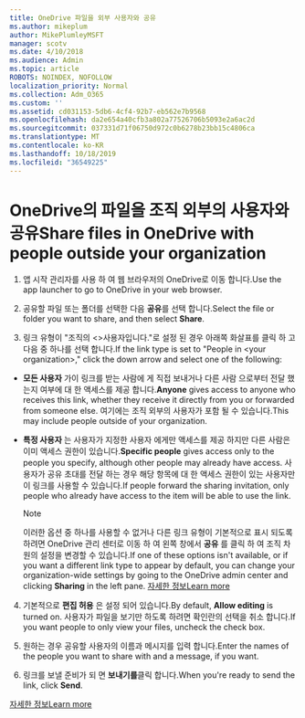 ```yaml
---
title: OneDrive 파일을 외부 사용자와 공유
ms.author: mikeplum
author: MikePlumleyMSFT
manager: scotv
ms.date: 4/10/2018
ms.audience: Admin
ms.topic: article
ROBOTS: NOINDEX, NOFOLLOW
localization_priority: Normal
ms.collection: Adm_O365
ms.custom: ''
ms.assetid: cd031153-5db6-4cf4-92b7-eb562e7b9568
ms.openlocfilehash: da2e654a40cfb3a802a77526706b5093e2a6ac2d
ms.sourcegitcommit: 037331d71f06750d972c0b6278b23bb15c4806ca
ms.translationtype: MT
ms.contentlocale: ko-KR
ms.lasthandoff: 10/18/2019
ms.locfileid: "36549225"
---
```

# <a name="share-files-in-onedrive-with-people-outside-your-organization"></a><span data-ttu-id="d2b47-102">OneDrive의 파일을 조직 외부의 사용자와 공유</span><span class="sxs-lookup"><span data-stu-id="d2b47-102">Share files in OneDrive with people outside your organization</span></span>

1. <span data-ttu-id="d2b47-103">앱 시작 관리자를 사용 하 여 웹 브라우저의 OneDrive로 이동 합니다.</span><span class="sxs-lookup"><span data-stu-id="d2b47-103">Use the app launcher to go to OneDrive in your web browser.</span></span> 
    
2. <span data-ttu-id="d2b47-104">공유할 파일 또는 폴더를 선택한 다음 **공유**를 선택 합니다.</span><span class="sxs-lookup"><span data-stu-id="d2b47-104">Select the file or folder you want to share, and then select **Share**.</span></span> 
    
3. <span data-ttu-id="d2b47-105">링크 유형이 "조직의 \<\>사용자입니다."로 설정 된 경우 아래쪽 화살표를 클릭 하 고 다음 중 하나를 선택 합니다.</span><span class="sxs-lookup"><span data-stu-id="d2b47-105">If the link type is set to "People in \<your organization\>," click the down arrow and select one of the following:</span></span> 
    
  - <span data-ttu-id="d2b47-106">**모든 사용자** 가이 링크를 받는 사람에 게 직접 보내거나 다른 사람 으로부터 전달 했는지 여부에 대 한 액세스를 제공 합니다.</span><span class="sxs-lookup"><span data-stu-id="d2b47-106">**Anyone** gives access to anyone who receives this link, whether they receive it directly from you or forwarded from someone else.</span></span> <span data-ttu-id="d2b47-107">여기에는 조직 외부의 사용자가 포함 될 수 있습니다.</span><span class="sxs-lookup"><span data-stu-id="d2b47-107">This may include people outside of your organization.</span></span> 
    
  - <span data-ttu-id="d2b47-108">**특정 사용자** 는 사용자가 지정한 사용자 에게만 액세스를 제공 하지만 다른 사람은 이미 액세스 권한이 있습니다.</span><span class="sxs-lookup"><span data-stu-id="d2b47-108">**Specific people** gives access only to the people you specify, although other people may already have access.</span></span> <span data-ttu-id="d2b47-109">사용자가 공유 초대를 전달 하는 경우 해당 항목에 대 한 액세스 권한이 있는 사용자만이 링크를 사용할 수 있습니다.</span><span class="sxs-lookup"><span data-stu-id="d2b47-109">If people forward the sharing invitation, only people who already have access to the item will be able to use the link.</span></span> 
    
    > [!NOTE]
    > <span data-ttu-id="d2b47-110">이러한 옵션 중 하나를 사용할 수 없거나 다른 링크 유형이 기본적으로 표시 되도록 하려면 OneDrive 관리 센터로 이동 하 여 왼쪽 창에서 **공유** 를 클릭 하 여 조직 차원의 설정을 변경할 수 있습니다.</span><span class="sxs-lookup"><span data-stu-id="d2b47-110">If one of these options isn't available, or if you want a different link type to appear by default, you can change your organization-wide settings by going to the OneDrive admin center and clicking **Sharing** in the left pane.</span></span> [<span data-ttu-id="d2b47-111">자세한 정보</span><span class="sxs-lookup"><span data-stu-id="d2b47-111">Learn more</span></span>](https://go.microsoft.com/fwlink/?linkid=871961)
  
4. <span data-ttu-id="d2b47-112">기본적으로 **편집 허용** 은 설정 되어 있습니다.</span><span class="sxs-lookup"><span data-stu-id="d2b47-112">By default, **Allow editing** is turned on.</span></span> <span data-ttu-id="d2b47-113">사용자가 파일을 보기만 하도록 하려면 확인란의 선택을 취소 합니다.</span><span class="sxs-lookup"><span data-stu-id="d2b47-113">If you want people to only view your files, uncheck the check box.</span></span> 
    
5. <span data-ttu-id="d2b47-114">원하는 경우 공유할 사용자의 이름과 메시지를 입력 합니다.</span><span class="sxs-lookup"><span data-stu-id="d2b47-114">Enter the names of the people you want to share with and a message, if you want.</span></span>
    
6. <span data-ttu-id="d2b47-115">링크를 보낼 준비가 되 면 **보내기를**클릭 합니다.</span><span class="sxs-lookup"><span data-stu-id="d2b47-115">When you're ready to send the link, click **Send**.</span></span> 
    
[<span data-ttu-id="d2b47-116">자세한 정보</span><span class="sxs-lookup"><span data-stu-id="d2b47-116">Learn more</span></span>](https://go.microsoft.com/fwlink/?linkid=871861)
  

